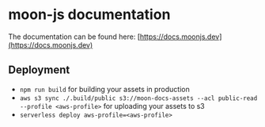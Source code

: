 # moon-js documentation

The documentation can be found here: [https://docs.moonjs.dev](https://docs.moonjs.dev)


## Deployment

- `npm run build` for building your assets in production
- `aws s3 sync ./.build/public s3://moon-docs-assets --acl public-read --profile <aws-profile>` for uploading your assets to s3
- `serverless deploy aws-profile=<aws-profile>`
